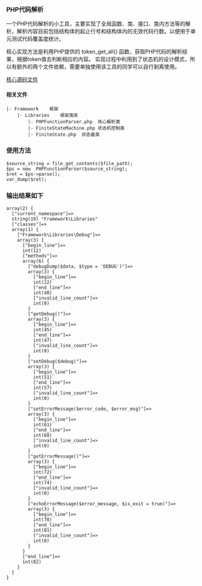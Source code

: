 ### PHP代码解析
一个PHP代码解析的小工具，主要实现了全局函数、类、接口、类内方法等的解析，解析内容目前包括结构体的起止行号和结构体内的无效代码行数。以便用于单元测试代码覆盖度统计。

核心实现方法是利用PHP提供的 token_get_all() 函数，获取PHP代码的解析结果，根据token值去判断相应的内容。
实现过程中利用到了状态机的设计模式，所以有额外的两个文件依赖，需要单独使用该工具的同学可以自行剥离使用。

[核心源码文件](https://github.com/pureisle/MicroMVC/blob/master/Framework/Libraries/PHPFunctionParser.php)
#### 相关文件
```
|- Framework	框架
	|- Libraries	框架类库
		|- PHPFunctionParser.php  核心解析类
		|- FiniteStateMachine.php 状态机控制类
		|- FiniteState.php  状态基类
```

### 使用方法
```
$source_string = file_get_contents($file_path);
$ps = new  PHPFunctionParser($source_string);
$ret = $ps->parse();
var_dump($ret);
```

### 输出结果如下
```
array(2) {
  ["current_namespace"]=>
  string(19) "Framework\Libraries"
  ["classes"]=>
  array(1) {
    ["Framework\Libraries\Debug"]=>
    array(3) {
      ["begin_line"]=>
      int(12)
      ["methods"]=>
      array(6) {
        ["debugDump($data, $type = 'DEBUG')"]=>
        array(3) {
          ["begin_line"]=>
          int(22)
          ["end_line"]=>
          int(40)
          ["invalid_line_count"]=>
          int(0)
        }
        ["getDebug()"]=>
        array(3) {
          ["begin_line"]=>
          int(45)
          ["end_line"]=>
          int(47)
          ["invalid_line_count"]=>
          int(0)
        }
        ["setDebug($debug)"]=>
        array(3) {
          ["begin_line"]=>
          int(51)
          ["end_line"]=>
          int(57)
          ["invalid_line_count"]=>
          int(0)
        }
        ["setErrorMessage($error_code, $error_msg)"]=>
        array(3) {
          ["begin_line"]=>
          int(61)
          ["end_line"]=>
          int(68)
          ["invalid_line_count"]=>
          int(0)
        }
        ["getErrorMessage()"]=>
        array(3) {
          ["begin_line"]=>
          int(72)
          ["end_line"]=>
          int(74)
          ["invalid_line_count"]=>
          int(0)
        }
        ["echoErrorMessage($error_message, $is_exit = true)"]=>
        array(3) {
          ["begin_line"]=>
          int(78)
          ["end_line"]=>
          int(81)
          ["invalid_line_count"]=>
          int(0)
        }
      }
      ["end_line"]=>
      int(82)
    }
  }
}
```
